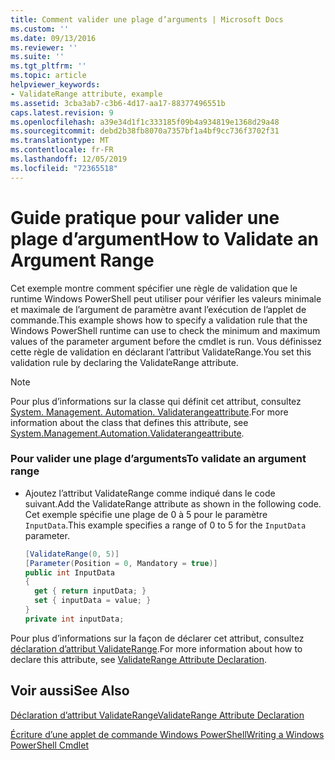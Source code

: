 ```yaml
---
title: Comment valider une plage d’arguments | Microsoft Docs
ms.custom: ''
ms.date: 09/13/2016
ms.reviewer: ''
ms.suite: ''
ms.tgt_pltfrm: ''
ms.topic: article
helpviewer_keywords:
- ValidateRange attribute, example
ms.assetid: 3cba3ab7-c3b6-4d17-aa17-88377496551b
caps.latest.revision: 9
ms.openlocfilehash: a39e34d1f1c333185f09b4a934819e1368d29a48
ms.sourcegitcommit: debd2b38fb8070a7357bf1a4bf9cc736f3702f31
ms.translationtype: MT
ms.contentlocale: fr-FR
ms.lasthandoff: 12/05/2019
ms.locfileid: "72365518"
---
```

# <a name="how-to-validate-an-argument-range"></a><span data-ttu-id="a53d7-102">Guide pratique pour valider une plage d’argument</span><span class="sxs-lookup"><span data-stu-id="a53d7-102">How to Validate an Argument Range</span></span>

<span data-ttu-id="a53d7-103">Cet exemple montre comment spécifier une règle de validation que le runtime Windows PowerShell peut utiliser pour vérifier les valeurs minimale et maximale de l’argument de paramètre avant l’exécution de l’applet de commande.</span><span class="sxs-lookup"><span data-stu-id="a53d7-103">This example shows how to specify a validation rule that the Windows PowerShell runtime can use to check the minimum and maximum values of the parameter argument before the cmdlet is run.</span></span> <span data-ttu-id="a53d7-104">Vous définissez cette règle de validation en déclarant l’attribut ValidateRange.</span><span class="sxs-lookup"><span data-stu-id="a53d7-104">You set this validation rule by declaring the ValidateRange attribute.</span></span>

> [!NOTE]
> <span data-ttu-id="a53d7-105">Pour plus d’informations sur la classe qui définit cet attribut, consultez [System. Management. Automation. Validaterangeattribute](/dotnet/api/System.Management.Automation.ValidateRangeAttribute).</span><span class="sxs-lookup"><span data-stu-id="a53d7-105">For more information about the class that defines this attribute, see [System.Management.Automation.Validaterangeattribute](/dotnet/api/System.Management.Automation.ValidateRangeAttribute).</span></span>

### <a name="to-validate-an-argument-range"></a><span data-ttu-id="a53d7-106">Pour valider une plage d’arguments</span><span class="sxs-lookup"><span data-stu-id="a53d7-106">To validate an argument range</span></span>

- <span data-ttu-id="a53d7-107">Ajoutez l’attribut ValidateRange comme indiqué dans le code suivant.</span><span class="sxs-lookup"><span data-stu-id="a53d7-107">Add the ValidateRange attribute as shown in the following code.</span></span> <span data-ttu-id="a53d7-108">Cet exemple spécifie une plage de 0 à 5 pour le paramètre `InputData`.</span><span class="sxs-lookup"><span data-stu-id="a53d7-108">This example specifies a range of 0 to 5 for the `InputData` parameter.</span></span>

    ```csharp
    [ValidateRange(0, 5)]
    [Parameter(Position = 0, Mandatory = true)]
    public int InputData
    {
      get { return inputData; }
      set { inputData = value; }
    }
    private int inputData;
    ```

<span data-ttu-id="a53d7-109">Pour plus d’informations sur la façon de déclarer cet attribut, consultez [déclaration d’attribut ValidateRange](./validaterange-attribute-declaration.md).</span><span class="sxs-lookup"><span data-stu-id="a53d7-109">For more information about how to declare this attribute, see [ValidateRange Attribute Declaration](./validaterange-attribute-declaration.md).</span></span>

## <a name="see-also"></a><span data-ttu-id="a53d7-110">Voir aussi</span><span class="sxs-lookup"><span data-stu-id="a53d7-110">See Also</span></span>

[<span data-ttu-id="a53d7-111">Déclaration d’attribut ValidateRange</span><span class="sxs-lookup"><span data-stu-id="a53d7-111">ValidateRange Attribute Declaration</span></span>](./validaterange-attribute-declaration.md)

[<span data-ttu-id="a53d7-112">Écriture d’une applet de commande Windows PowerShell</span><span class="sxs-lookup"><span data-stu-id="a53d7-112">Writing a Windows PowerShell Cmdlet</span></span>](./writing-a-windows-powershell-cmdlet.md)
